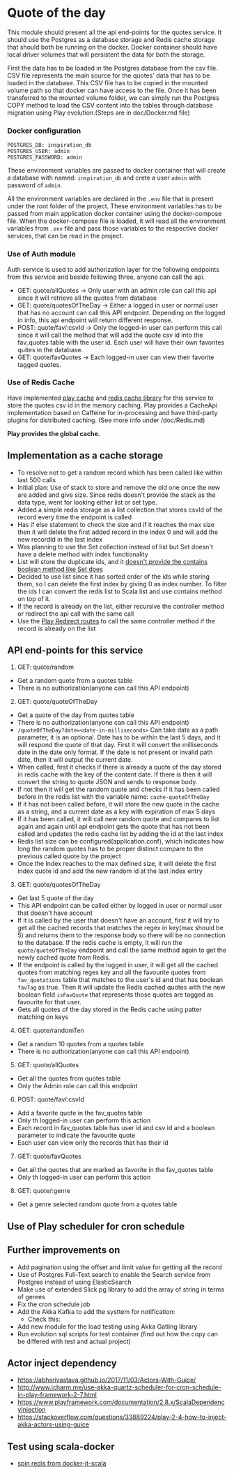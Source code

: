 # Quote of the day

This module should present all the api end-points for the quotes service. It should use the Postgres as a database storage and Redis cache storage that should both be running on the docker. Docker container should have local driver volumes that will persistent the data for both the storage.

First the data has to be loaded in the Postgres database from the csv file. CSV file represents the main source for the quotes' data that has to be loaded in the database. This CSV file has to be copied in the mounted volume path so that docker can have access to the file. Once it has been transferred to the mounted volume folder, we can simply run the Postgres COPY method to load the CSV content into the tables through database migration using Play evolution.(Steps are in doc/Docker.md file)

### Docker configuration

```
POSTGRES_DB: inspiration_db
POSTGRES_USER: admin
POSTGRES_PASSWORD: admin
```

These environment variables are passed to docker container that will create a database with named: `inspiration_db` and crete a user `admin` with password of `admin`.

All the environment variables are declared in the `.env` file that is present under the root folder of the project. These environment variables has to be passed from main application docker container using the docker-compose file. When the docker-compose file is loaded, it will read all the environment variables from `.env` file and pass those variables to the respective docker services, that can be read in the project.

### Use of Auth module

Auth service is used to add authorization layer for the following endpoints from this service and beside following three, anyone can call the api.

- GET:  quote/allQuotes -> Only user with an admin role can call this api since it will retrieve all the quotes from database
- GET:  quote/quotesOfTheDay -> Either a logged in user or normal user that has no account can call this API endpoint. Depending on the logged in info, this api endpoint will return different response.
- POST: quote/fav/:csvId -> Only the logged-in user can perform this call since it will call the method that will add the quote csv id into the fav_quotes table with the user id. Each user will have their own favorites quites in the database.
- GET:  quote/favQuotes -> Each logged-in user can view their favorite tagged quotes.

### Use of Redis Cache

Have implemented [play cache](https://www.playframework.com/documentation/2.8.x/ScalaCache) and [redis cache library](https://github.com/KarelCemus/play-redis) for this service to store the quotes csv id in the memory caching. Play provides a CacheApi implementation based on Caffeine for in-processing and have third-party plugins for distributed caching. (See more info under /doc/Redis.md)

**Play provides the global cache.**

## Implementation as a cache storage

- To resolve not to get a random record which has been called like within last 500 calls
- Initial plan: Use of stack to store and remove the old one once the new are added and give size. Since redis doesn't provide the stack as the data type, went for looking either list or set type.
- Added a simple redis storage as a list collection that stores csvId of the record every time the endpoint is called
- Has if else statement to check the size and if it reaches the max size then it will delete the first added record in the index 0 and will add the new recordId in the last index
- Was planning to use the Set collection instead of list but Set doesn't have a delete method with index functionality
- List will store the duplicate ids, and it [doesn't provide the contains boolean method like Set does](https://stackoverflow.com/questions/9312838/checking-if-a-value-exists-in-a-list-already-redis/25368572)
- Decided to use list since it has sorted order of the ids while storing them, so I can delete the first index by giving 0 as index number. To filter the ids I can convert the redis list to Scala list and use contains method on top of it.
- If the record is already on the list, either recursive the controller method or redirect the api call with the same call
- Use the [Play Redirect routes](https://stackoverflow.com/questions/55289199/the-generated-route-files-of-play-framework-are-re-generated-automatically-even) to call the same controller method if the record is already on the list

## API end-points for this service

1. GET:  quote/random

* Get a random quote from a quotes table
* There is no authorization(anyone can call this API endpoint)

2. GET:  quote/quoteOfTheDay

- Get a quote of the day from quotes table
- There is no authorization(anyone can call this API endpoint)
- `/quoteOfTheDay?date=<date-in-milliseconds>` Can take date as a path parameter, it is an optional. Date has to be within the last 5 days, and it will respond the quote of that day. First it will convert the milliseconds date in the date only format. If the date is not present or invalid path date, then it will output the current date.
- When called, first it checks if there is already a quote of the day stored in redis cache with the key of the content date. If there is then it will convert the string to quote JSON and sends to response body.
- If not then it will get the random quote and checks if it has been called before in the redis list with the variable name: `cache-quoteOfTheDay`
- If it has not been called before, it will store the new quote in the cache as a string, and a current date as a key with expiration of max 5 days
- If it has been called, it will call new random quote and compares to list again and again until api endpoint gets the quote that has not been called and updates the redis cache list by adding the id at the last index
- Redis list size can be configured(application.conf), which indicates how long the random quotes has to be proper distinct compare to the previous called quote by the project
- Once the Index reaches to the max defined size, it will delete the first index quote id and add the new random id at the last index entry

3. GET:  quote/quotesOfTheDay

- Get last 5 quote of the day
- This API endpoint can be called either by logged in user or normal user that doesn't have account
- If it is called by the user that doesn't have an account, first it will try to get all the cached records that matches the regex in key(max should be 5) and returns them to the response body so there will be no connection to the database. If the redis cache is empty, it will run the `quote/quoteOfTheDay` endpoint and call the same method again to get the newly cached quote from Redis.
- If the endpoint is called by the logged in user, it will get all the cached quotes from matching regex key and all the favourite quotes from `fav_quotations` table that matches to the user's id and that has boolean `favTag` as true. Then it will update the Redis cached quotes with the new boolean field `isFavQuote` that represents those quotes are tagged as favourite for that user.
- Gets all quotes of the day stored in the Redis cache using patter matching on keys

4. GET:  quote/randomTen

- Get a random 10 quotes from a quotes table
- There is no authorization(anyone can call this API endpoint)

5. GET:  quote/allQuotes

- Get all the quotes from quotes table
- Only the Admin role can call this endpoint

6. POST: quote/fav/:csvId

- Add a favorite quote in the fav_quotes table
- Only th logged-in user can perform this action
- Each record in fav_quotes table has user id and csv id and a boolean parameter to indicate the favourite quote
- Each user can view only the records that has their id

7. GET:  quote/favQuotes

- Get all the quotes that are marked as favorite in the fav_quotes table
- Only th logged-in user can perform this action

8. GET:  quote/:genre

- Get a genre selected random quote from a quotes table

## Use of Play scheduler for cron schedule

## Further improvements on

- Add pagination using the offset and limit value for getting all the record
- Use of Postgres Full-Text search to enable the Search service from Postgres instead of using ElasticSearch
- Make use of extended Slick pg library to add the array of string in terms of genres
- Fix the cron schedule job
- Add the Akka Kafka to add the systtem for notification:
  - Check this:
- Add new module for the load testing using Akka Gatling library
- Run evolution sql scripts for test container (find out how the copy can be differed with test and actual project)

## Actor inject dependency

- https://abhsrivastava.github.io/2017/11/03/Actors-With-Guice/
- http://www.icharm.me/use-akka-quartz-scheduler-for-cron-schedule-in-play-framework-2-7.html
- https://www.playframework.com/documentation/2.8.x/ScalaDependencyInjection
- https://stackoverflow.com/questions/33889224/play-2-4-how-to-inject-akka-actors-using-guice

## Test using scala-docker

- [spin redis from docker-it-scala](https://stackoverflow.com/questions/48510658/spin-redis-from-docker-it-scala/49436687)
